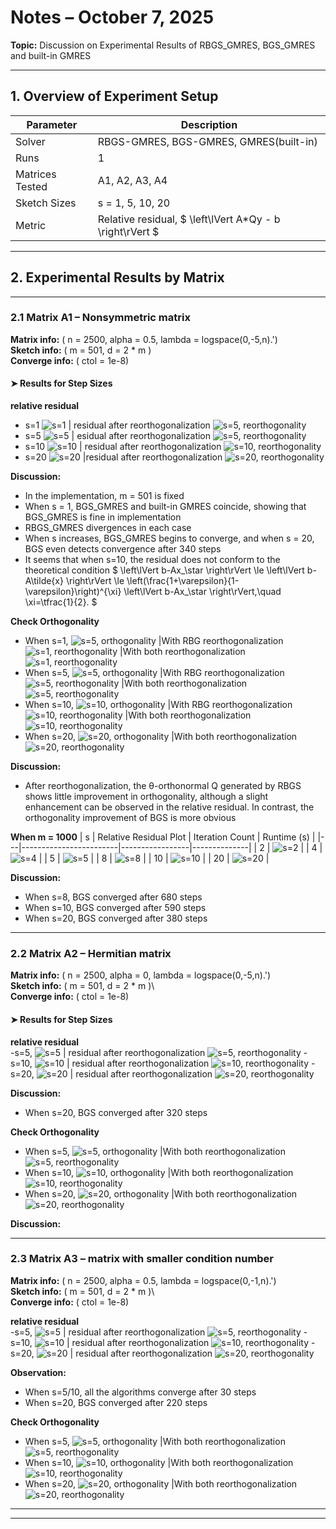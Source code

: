 # Notes – October 7, 2025
 
**Topic:** Discussion on Experimental Results of RBGS_GMRES, BGS_GMRES and built-in GMRES  

---


## 1. Overview of Experiment Setup

| Parameter | Description |
|------------|-------------|
| Solver | RBGS-GMRES, BGS-GMRES, GMRES(built-in)|
| Runs | 1 |
| Matrices Tested | A1, A2, A3, A4 |
| Sketch Sizes | s = 1, 5, 10, 20|
| Metric | Relative residual, $ \left\lVert A*Qy - b \right\rVert $ |

---

## 2. Experimental Results by Matrix

---

### 2.1 Matrix A1 – Nonsymmetric matrix

**Matrix info:** \( n = 2500, alpha = 0.5, lambda = logspace(0,-5,n).'\)  
**Sketch info:** \( m = 501, d = 2 * m )  
**Converge info:** \( ctol = 1e-8)

#### ➤ Results for Step Sizes

**relative residual**
- s=1 ![s=1](fig/A1_relErr_iter_CI_s1.png) | residual after reorthogonalization ![s=5, reorthogonality](fig/A1_relErr_iter_CI_s1_m501_reorth.png)
- s=5 ![s=5](fig/A1_relErr_iter_CI_s5_m501.png) | esidual after reorthogonalization ![s=5, reorthogonality](fig/A1_relErr_iter_CI_s5_m501_reorth.png)
- s=10 ![s=10](fig/A1_relErr_iter_CI_s10_m501.png) | residual after reorthogonalization ![s=10, reorthogonality](fig/A1_relErr_iter_CI_s10_m501_reorth.png)
- s=20 ![s=20](fig/A1_relErr_iter_CI_s20_m501.png) |residual after reorthogonalization ![s=20, reorthogonality](fig/A1_relErr_iter_CI_s20_m501_reorth.png)


**Discussion:**
- In the implementation, m = 501 is fixed
- When s = 1, BGS_GMRES and built-in GMRES coincide, showing that BGS_GMRES is fine in implementation
- RBGS_GMRES divergences in each case
- When s increases, BGS_GMRES begins to converge, and when s = 20, BGS even detects convergence after 340 steps
- It seems that when s=10, the residual does not conform to the theoretical condition $
\left\lVert b-Ax_\star \right\rVert
\le
\left\lVert b-A\tilde{x} \right\rVert
\le
\left(\frac{1+\varepsilon}{1-\varepsilon}\right)^{\xi}
\left\lVert b-Ax_\star \right\rVert,\quad
\xi=\tfrac{1}{2}.
$





**Check Orthogonality**
- When s=1, ![s=5, orthogonality](fig/A1_orthErr_s1_m501.png) |With RBG reorthogonalization ![s=1, reorthogonality](fig/A1_orthErr_s1_m501_reorth.png) |With both reorthogonalization ![s=1, reorthogonality](fig/A1_orthErr_s1_m501_reorth_both.png)
- When s=5, ![s=5, orthogonality](fig/A1_orthErr_s5_m501.png) |With RBG reorthogonalization ![s=5, reorthogonality](fig/A1_orthErr_s5_m501_reorth.png) |With both reorthogonalization ![s=5, reorthogonality](fig/A1_orthErr_s5_m501_reorth_both.png)
- When s=10, ![s=10, orthogonality](fig/A1_orthErr_s10_m501.png) |With RBG reorthogonalization ![s=10, reorthogonality](fig/A1_orthErr_s10_m501_reorth.png) |With both reorthogonalization ![s=10, reorthogonality](fig/A1_orthErr_s10_m501_reorth_both.png)
- When s=20, ![s=20, orthogonality](fig/A1_orthErr_s20_m501.png) |With both reorthogonalization ![s=20, reorthogonality](fig/A1_orthErr_s20_m501_reorth_both.png)

**Discussion:**
- After reorthogonalization, the θ-orthonormal Q generated by RBGS shows little improvement in orthogonality, although a slight enhancement can be observed in the relative residual. In contrast, the orthogonality improvement of BGS is more obvious







**When m = 1000**
| s | Relative Residual Plot | Iteration Count | Runtime (s) |
|---|------------------------|-----------------|--------------|
| 2 | ![s=2](fig/A1_relErr_iter_CI_s2_m1001.png) | 
| 4 | ![s=4](fig/A1_relErr_iter_CI_s4_m1001.png) |
| 5 | ![s=5](fig/A1_relErr_iter_CI_s5_m1001.png) |
| 8 | ![s=8](fig/A1_relErr_iter_CI_s8_m1001.png) |
| 10 | ![s=10](fig/A1_relErr_iter_CI_s10_m1001.png) | 
| 20 | ![s=20](fig/A1_relErr_iter_CI_s20_m1001.png) | 


**Discussion:**
- When s=8, BGS converged after 680 steps
- When s=10, BGS converged after 590 steps
- When s=20, BGS converged after 380 steps


---

### 2.2 Matrix A2 – Hermitian matrix

**Matrix info:** \( n = 2500, alpha = 0, lambda = logspace(0,-5,n).'\)  
**Sketch info:** \( m = 501, d = 2 * m )\  
**Converge info:** \( ctol = 1e-8)

#### ➤ Results for Step Sizes

**relative residual**  
-s=5, ![s=5](fig/A2_relErr_iter_CI_s5_m501.png) | residual after reorthogonalization ![s=5, reorthogonality](fig/A2_relErr_iter_CI_s5_m501_reorth.png) 
-s=10, ![s=10](fig/A2_relErr_iter_CI_s10_m501.png) | residual after reorthogonalization ![s=10, reorthogonality](fig/A2_relErr_iter_CI_s10_m501_reorth.png) 
-s=20, ![s=20](fig/A2_relErr_iter_CI_s20_m501.png) | residual after reorthogonalization ![s=20, reorthogonality](fig/A2_relErr_iter_CI_s20_m501_reorth.png) 

**Discussion:**
- When s=20, BGS converged after 320 steps


**Check Orthogonality**
- When s=5, ![s=5, orthogonality](fig/A2_orthErr_s5_m501.png) |With both reorthogonalization ![s=5, reorthogonality](fig/A2_orthErr_s5_m501_reorth_both.png) 
- When s=10, ![s=10, orthogonality](fig/A2_orthErr_s10_m501.png) |With both reorthogonalization ![s=10, reorthogonality](fig/A2_orthErr_s10_m501_reorth_both.png)
- When s=20, ![s=20, orthogonality](fig/A2_orthErr_s20_m501.png) |With both reorthogonalization ![s=20, reorthogonality](fig/A2_orthErr_s20_m501_reorth_both.png)


**Discussion:**









---

### 2.3 Matrix A3 – matrix with smaller condition number

**Matrix info:** \( n = 2500, alpha = 0.5, lambda = logspace(0,-1,n).'\)  
**Sketch info:** \( m = 501, d = 2 * m )\  
**Converge info:** \( ctol = 1e-8)

**relative residual**  
-s=5, ![s=5](fig/A3_relErr_iter_CI_s5_m501.png) | residual after reorthogonalization ![s=5, reorthogonality](fig/A3_relErr_iter_CI_s5_m501_reorth.png) 
-s=10, ![s=10](fig/A3_relErr_iter_CI_s10_m501.png) | residual after reorthogonalization ![s=10, reorthogonality](fig/A3_relErr_iter_CI_s10_m501_reorth.png) 
-s=20, ![s=20](fig/A3_relErr_iter_CI_s20_m501.png) | residual after reorthogonalization ![s=20, reorthogonality](fig/A3_relErr_iter_CI_s20_m501_reorth.png) 


**Observation:**
- When s=5/10, all the algorithms converge after 30 steps 
- When s=20, BGS converged after 220 steps

**Check Orthogonality**
- When s=5, ![s=5, orthogonality](fig/A3_orthErr_s5_m501.png) |With both reorthogonalization ![s=5, reorthogonality](fig/A3_orthErr_s5_m501_reorth_both.png) 
- When s=10, ![s=10, orthogonality](fig/A3_orthErr_s10_m501.png) |With both reorthogonalization ![s=10, reorthogonality](fig/A3_orthErr_s10_m501_reorth_both.png)
- When s=20, ![s=20, orthogonality](fig/A3_orthErr_s20_m501.png) |With both reorthogonalization ![s=20, reorthogonality](fig/A3_orthErr_s20_m501_reorth_both.png)

---

---

